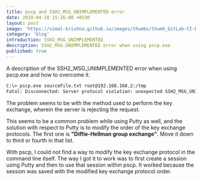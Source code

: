 ```yaml
---
title: pscp and SSH2_MSG_UNIMPLEMENTED error
date: 2018-04-18 15:26:00 +0530
layout: post
image: 'https://vimal-krishna.github.io/images/thumbs/thumb_GitLab-CI-Python-2018-06-22-16_15_47.png'
category: 'blog'
introduction: SSH2_MSG_UNIMPLEMENTED
description: SSH2_MSG_UNIMPLEMENTED error when using pscp.exe
published: true
---
```

A description of the SSH2_MSG_UNIMPLEMENTED error when using pscp.exe and how to overcome it.

```bash
C:\> pscp.exe sourceFile.txt root@192.168.168.2:/tmp
Fatal: Disconnected: Server protocol violation: unexpected SSH2_MSG_UNIMPLEMENTED packet
```

The problem seems to be with the method used to perform the key exchange, wherein the server is rejecting the request.

This seems to be a common problem while using Putty as well, and the solution with respect to Putty is to modify the order of the key exchange protocols.
The first one is **"Diffie-Hellman group exchange"**. Move it down to third or fourth in that list.

With pscp, I could not find a way to modify the key exchange protocol in the command line itself. 
The way I got it to work was to first create a session using Putty and then to use that session within pscp.
It worked because the session was saved with the modified key exchange protocol order.
